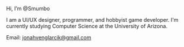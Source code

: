 Hi, I’m @Smumbo

I am a UI/UX designer, programmer, and hobbyist game developer.
I'm currently studying Computer Science at the University of Arizona.

Email: jonahvenglarcik@gmail.com
